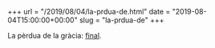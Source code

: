 +++
url = "/2019/08/04/la-prdua-de.html"
date = "2019-08-04T15:00:00+00:00"
slug = "la-prdua-de"
+++

La pèrdua de la gràcia: [final](https://telegra.ph/La-pèrdua-de-la-gràcia-33-08-02).

